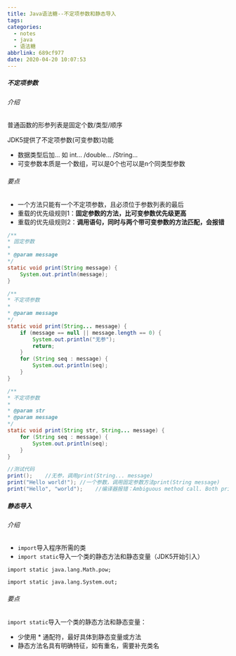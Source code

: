 ```yaml
---
title: Java语法糖--不定项参数和静态导入
tags:
categories:
  - notes
  - java
  - 语法糖
abbrlink: 689cf977
date: 2020-04-20 10:07:53
---
```


##### 不定项参数

###### 介绍

普通函数的形参列表是固定个数/类型/顺序

JDK5提供了不定项参数(可变参数)功能

- 数据类型后加... 如 int... /double... /String...
- 可变参数本质是一个数组，可以是0个也可以是n个同类型参数

<!--more-->

###### 要点

- 一个方法只能有一个不定项参数，且必须位于参数列表的最后
- 重载的优先级规则1：**固定参数的方法，比可变参数优先级更高**
- 重载的优先级规则2：**调用语句，同时与两个带可变参数的方法匹配，会报错**

```java
/**
* 固定参数
*
* @param message
*/
static void print(String message) {
    System.out.println(message);
}

/**
* 不定项参数
*
* @param message
*/
static void print(String... message) {
    if (message == null || message.length == 0) {
        System.out.println("无参");
        return;
    }
    for (String seq : message) {
        System.out.println(seq);
    }
}

/**
* 不定项参数
*
* @param str
* @param message
*/
static void print(String str, String... message) {
    for (String seq : message) {
        System.out.println(seq);
    }
}
```

```java
//测试代码
print();    //无参，调用print(String... message)
print("Hello world!"); //一个参数，调用固定参数方法print(String message)
print("Hello", "world");    //编译器报错：Ambiguous method call. Both print(String... message) and (String str, String... message) in IndefiniteParameter match
```

##### 静态导入

###### 介绍

- `import`导入程序所需的类
- `import static`导入一个类的静态方法和静态变量（JDK5开始引入）

`import static java.lang.Math.pow;`

`import static java.lang.System.out;`

###### 要点

`import static`导入一个类的静态方法和静态变量：

- 少使用 * 通配符，最好具体到静态变量或方法
- 静态方法名具有明确特征，如有重名，需要补充类名